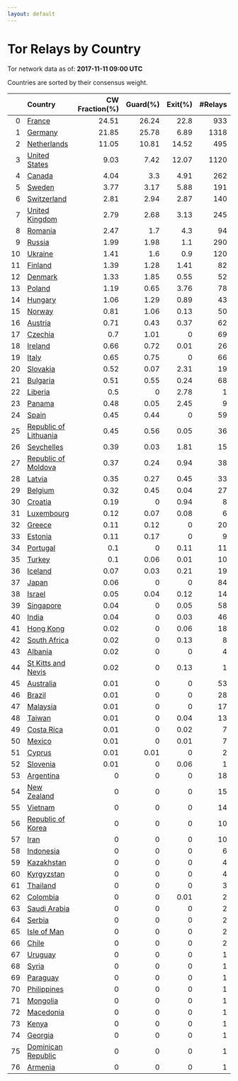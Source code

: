 ```yaml
---
layout: default
---
```



# Tor Relays by Country

Tor network data as of: **2017-11-11 09:00 UTC**

Countries are sorted by their consensus weight.

|    | Country                                                                  |   CW Fraction(%) |   Guard(%) |   Exit(%) |   #Relays |
|---:|:-------------------------------------------------------------------------|-----------------:|-----------:|----------:|----------:|
|  0 | [France](https://atlas.torproject.org/#search/country:fr)                |            24.51 |      26.24 |     22.8  |       933 |
|  1 | [Germany](https://atlas.torproject.org/#search/country:de)               |            21.85 |      25.78 |      6.89 |      1318 |
|  2 | [Netherlands](https://atlas.torproject.org/#search/country:nl)           |            11.05 |      10.81 |     14.52 |       495 |
|  3 | [United States](https://atlas.torproject.org/#search/country:us)         |             9.03 |       7.42 |     12.07 |      1120 |
|  4 | [Canada](https://atlas.torproject.org/#search/country:ca)                |             4.04 |       3.3  |      4.91 |       262 |
|  5 | [Sweden](https://atlas.torproject.org/#search/country:se)                |             3.77 |       3.17 |      5.88 |       191 |
|  6 | [Switzerland](https://atlas.torproject.org/#search/country:ch)           |             2.81 |       2.94 |      2.87 |       140 |
|  7 | [United Kingdom](https://atlas.torproject.org/#search/country:gb)        |             2.79 |       2.68 |      3.13 |       245 |
|  8 | [Romania](https://atlas.torproject.org/#search/country:ro)               |             2.47 |       1.7  |      4.3  |        94 |
|  9 | [Russia](https://atlas.torproject.org/#search/country:ru)                |             1.99 |       1.98 |      1.1  |       290 |
| 10 | [Ukraine](https://atlas.torproject.org/#search/country:ua)               |             1.41 |       1.6  |      0.9  |       120 |
| 11 | [Finland](https://atlas.torproject.org/#search/country:fi)               |             1.39 |       1.28 |      1.41 |        82 |
| 12 | [Denmark](https://atlas.torproject.org/#search/country:dk)               |             1.33 |       1.85 |      0.55 |        52 |
| 13 | [Poland](https://atlas.torproject.org/#search/country:pl)                |             1.19 |       0.65 |      3.76 |        78 |
| 14 | [Hungary](https://atlas.torproject.org/#search/country:hu)               |             1.06 |       1.29 |      0.89 |        43 |
| 15 | [Norway](https://atlas.torproject.org/#search/country:no)                |             0.81 |       1.06 |      0.13 |        50 |
| 16 | [Austria](https://atlas.torproject.org/#search/country:at)               |             0.71 |       0.43 |      0.37 |        62 |
| 17 | [Czechia](https://atlas.torproject.org/#search/country:cz)               |             0.7  |       1.01 |      0    |        69 |
| 18 | [Ireland](https://atlas.torproject.org/#search/country:ie)               |             0.66 |       0.72 |      0.01 |        26 |
| 19 | [Italy](https://atlas.torproject.org/#search/country:it)                 |             0.65 |       0.75 |      0    |        66 |
| 20 | [Slovakia](https://atlas.torproject.org/#search/country:sk)              |             0.52 |       0.07 |      2.31 |        19 |
| 21 | [Bulgaria](https://atlas.torproject.org/#search/country:bg)              |             0.51 |       0.55 |      0.24 |        68 |
| 22 | [Liberia](https://atlas.torproject.org/#search/country:lr)               |             0.5  |       0    |      2.78 |         1 |
| 23 | [Panama](https://atlas.torproject.org/#search/country:pa)                |             0.48 |       0.05 |      2.45 |         9 |
| 24 | [Spain](https://atlas.torproject.org/#search/country:es)                 |             0.45 |       0.44 |      0    |        59 |
| 25 | [Republic of Lithuania](https://atlas.torproject.org/#search/country:lt) |             0.45 |       0.56 |      0.05 |        36 |
| 26 | [Seychelles](https://atlas.torproject.org/#search/country:sc)            |             0.39 |       0.03 |      1.81 |        15 |
| 27 | [Republic of Moldova](https://atlas.torproject.org/#search/country:md)   |             0.37 |       0.24 |      0.94 |        38 |
| 28 | [Latvia](https://atlas.torproject.org/#search/country:lv)                |             0.35 |       0.27 |      0.45 |        33 |
| 29 | [Belgium](https://atlas.torproject.org/#search/country:be)               |             0.32 |       0.45 |      0.04 |        27 |
| 30 | [Croatia](https://atlas.torproject.org/#search/country:hr)               |             0.19 |       0    |      0.94 |         8 |
| 31 | [Luxembourg](https://atlas.torproject.org/#search/country:lu)            |             0.12 |       0.07 |      0.08 |         6 |
| 32 | [Greece](https://atlas.torproject.org/#search/country:gr)                |             0.11 |       0.12 |      0    |        20 |
| 33 | [Estonia](https://atlas.torproject.org/#search/country:ee)               |             0.11 |       0.17 |      0    |         9 |
| 34 | [Portugal](https://atlas.torproject.org/#search/country:pt)              |             0.1  |       0    |      0.11 |        11 |
| 35 | [Turkey](https://atlas.torproject.org/#search/country:tr)                |             0.1  |       0.06 |      0.01 |        10 |
| 36 | [Iceland](https://atlas.torproject.org/#search/country:is)               |             0.07 |       0.03 |      0.21 |        19 |
| 37 | [Japan](https://atlas.torproject.org/#search/country:jp)                 |             0.06 |       0    |      0    |        84 |
| 38 | [Israel](https://atlas.torproject.org/#search/country:il)                |             0.05 |       0.04 |      0.12 |        14 |
| 39 | [Singapore](https://atlas.torproject.org/#search/country:sg)             |             0.04 |       0    |      0.05 |        58 |
| 40 | [India](https://atlas.torproject.org/#search/country:in)                 |             0.04 |       0    |      0.03 |        46 |
| 41 | [Hong Kong](https://atlas.torproject.org/#search/country:hk)             |             0.02 |       0    |      0.06 |        18 |
| 42 | [South Africa](https://atlas.torproject.org/#search/country:za)          |             0.02 |       0    |      0.13 |         8 |
| 43 | [Albania](https://atlas.torproject.org/#search/country:al)               |             0.02 |       0    |      0    |         4 |
| 44 | [St Kitts and Nevis](https://atlas.torproject.org/#search/country:kn)    |             0.02 |       0    |      0.13 |         1 |
| 45 | [Australia](https://atlas.torproject.org/#search/country:au)             |             0.01 |       0    |      0    |        53 |
| 46 | [Brazil](https://atlas.torproject.org/#search/country:br)                |             0.01 |       0    |      0    |        28 |
| 47 | [Malaysia](https://atlas.torproject.org/#search/country:my)              |             0.01 |       0    |      0    |        17 |
| 48 | [Taiwan](https://atlas.torproject.org/#search/country:tw)                |             0.01 |       0    |      0.04 |        13 |
| 49 | [Costa Rica](https://atlas.torproject.org/#search/country:cr)            |             0.01 |       0    |      0.02 |         7 |
| 50 | [Mexico](https://atlas.torproject.org/#search/country:mx)                |             0.01 |       0    |      0.01 |         7 |
| 51 | [Cyprus](https://atlas.torproject.org/#search/country:cy)                |             0.01 |       0.01 |      0    |         2 |
| 52 | [Slovenia](https://atlas.torproject.org/#search/country:si)              |             0.01 |       0    |      0.06 |         1 |
| 53 | [Argentina](https://atlas.torproject.org/#search/country:ar)             |             0    |       0    |      0    |        18 |
| 54 | [New Zealand](https://atlas.torproject.org/#search/country:nz)           |             0    |       0    |      0    |        15 |
| 55 | [Vietnam](https://atlas.torproject.org/#search/country:vn)               |             0    |       0    |      0    |        14 |
| 56 | [Republic of Korea](https://atlas.torproject.org/#search/country:kr)     |             0    |       0    |      0    |        10 |
| 57 | [Iran](https://atlas.torproject.org/#search/country:ir)                  |             0    |       0    |      0    |        10 |
| 58 | [Indonesia](https://atlas.torproject.org/#search/country:id)             |             0    |       0    |      0    |         6 |
| 59 | [Kazakhstan](https://atlas.torproject.org/#search/country:kz)            |             0    |       0    |      0    |         4 |
| 60 | [Kyrgyzstan](https://atlas.torproject.org/#search/country:kg)            |             0    |       0    |      0    |         4 |
| 61 | [Thailand](https://atlas.torproject.org/#search/country:th)              |             0    |       0    |      0    |         3 |
| 62 | [Colombia](https://atlas.torproject.org/#search/country:co)              |             0    |       0    |      0.01 |         2 |
| 63 | [Saudi Arabia](https://atlas.torproject.org/#search/country:sa)          |             0    |       0    |      0    |         2 |
| 64 | [Serbia](https://atlas.torproject.org/#search/country:rs)                |             0    |       0    |      0    |         2 |
| 65 | [Isle of Man](https://atlas.torproject.org/#search/country:im)           |             0    |       0    |      0    |         2 |
| 66 | [Chile](https://atlas.torproject.org/#search/country:cl)                 |             0    |       0    |      0    |         2 |
| 67 | [Uruguay](https://atlas.torproject.org/#search/country:uy)               |             0    |       0    |      0    |         1 |
| 68 | [Syria](https://atlas.torproject.org/#search/country:sy)                 |             0    |       0    |      0    |         1 |
| 69 | [Paraguay](https://atlas.torproject.org/#search/country:py)              |             0    |       0    |      0    |         1 |
| 70 | [Philippines](https://atlas.torproject.org/#search/country:ph)           |             0    |       0    |      0    |         1 |
| 71 | [Mongolia](https://atlas.torproject.org/#search/country:mn)              |             0    |       0    |      0    |         1 |
| 72 | [Macedonia](https://atlas.torproject.org/#search/country:mk)             |             0    |       0    |      0    |         1 |
| 73 | [Kenya](https://atlas.torproject.org/#search/country:ke)                 |             0    |       0    |      0    |         1 |
| 74 | [Georgia](https://atlas.torproject.org/#search/country:ge)               |             0    |       0    |      0    |         1 |
| 75 | [Dominican Republic](https://atlas.torproject.org/#search/country:do)    |             0    |       0    |      0    |         1 |
| 76 | [Armenia](https://atlas.torproject.org/#search/country:am)               |             0    |       0    |      0    |         1 |